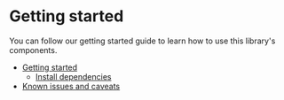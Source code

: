 <!-- Make sure this file is in sync with the Getting started section in README -->

# Getting started

You can follow our getting started guide to learn how to use this library's components.

- [Getting started](getting_started.md)
  - [Install dependencies](getting_started.md#install-dependencies)
- [Known issues and caveats](issues.md)
